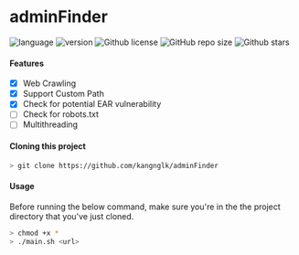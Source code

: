 # adminFinder
![language](https://img.shields.io/badge/bash-4.4.x-yellow?logo=gnubash)
![version](https://img.shields.io/badge/version-v1.0-49B394) 
![Github license](https://img.shields.io/github/license/kangnglk/adminFinder?color=49B394)
![GitHub repo size](https://img.shields.io/github/repo-size/kangnglk/adminFinder?color=4F5AD9)
![Github stars](https://img.shields.io/github/stars/kangnglk/adminFinder?style=social)

#### Features
- [x] Web Crawling
- [x] Support Custom Path
- [x] Check for potential EAR vulnerability
- [ ] Check for robots.txt
- [ ] Multithreading

#### Cloning this project
```bash
> git clone https://github.com/kangnglk/adminFinder
```

#### Usage
Before running the below command, make sure you're in the the project directory that you've just cloned.
```bash
> chmod +x *
> ./main.sh <url>
```
